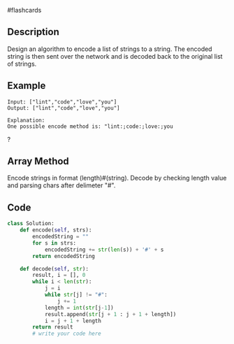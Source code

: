 #flashcards 
## Description
Design an algorithm to encode a list of strings to a string. The encoded string is then sent over the network and is decoded back to the original list of strings.
## Example
```
Input: ["lint","code","love","you"]
Output: ["lint","code","love","you"]

Explanation:
One possible encode method is: "lint:;code:;love:;you
```
?
## Array Method
Encode strings in format (length)#(string). Decode by checking length value and parsing chars after delimeter "#".
## Code
```python
class Solution:
    def encode(self, strs):
        encodedString = ""
        for s in strs:
            encodedString += str(len(s)) + '#' + s
        return encodedString      

    def decode(self, str):
        result, i = [], 0
        while i < len(str):
            j = i
            while str[j] != "#":
                j += 1
            length = int(str[j-1])
            result.append(str[j + 1 : j + 1 + length])
            i = j + 1 + length
        return result
        # write your code here
```

